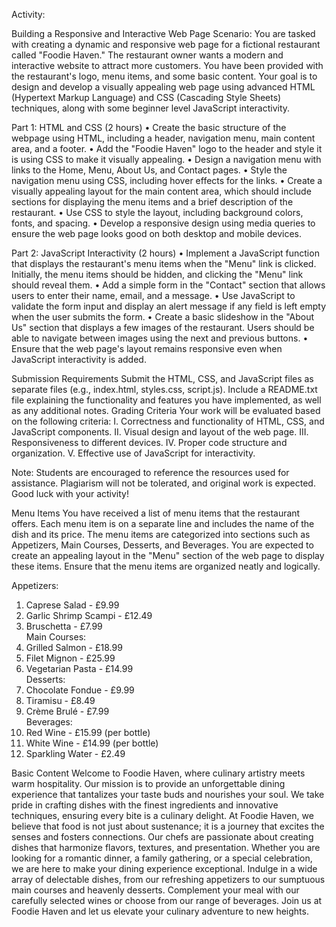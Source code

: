 Activity:

Building a Responsive and Interactive Web Page 
Scenario: You are tasked with creating a dynamic and responsive web page for a  fictional restaurant called "Foodie Haven." The restaurant owner wants a modern  and interactive website to attract more customers. You have been provided with the  restaurant's logo, menu items, and some basic content. Your goal is to design and  develop a visually appealing web page using advanced HTML (Hypertext Markup  Language) and CSS (Cascading Style Sheets) techniques, along with some beginner level JavaScript interactivity. 


Part 1: HTML and CSS (2 hours) 
• Create the basic structure of the webpage using HTML, including a header,  navigation menu, main content area, and a footer. 
• Add the "Foodie Haven" logo to the header and style it is using CSS to make  it visually appealing. 
• Design a navigation menu with links to the Home, Menu, About Us, and  Contact pages. 
• Style the navigation menu using CSS, including hover effects for the links. • Create a visually appealing layout for the main content area, which should  include sections for displaying the menu items and a brief description of the  restaurant. 
• Use CSS to style the layout, including background colors, fonts, and spacing. • Develop a responsive design using media queries to ensure the web page looks  good on both desktop and mobile devices. 


Part 2: JavaScript Interactivity (2 hours) 
• Implement a JavaScript function that displays the restaurant's menu items  when the "Menu" link is clicked. Initially, the menu items should be hidden,  and clicking the "Menu" link should reveal them. 
• Add a simple form in the "Contact" section that allows users to enter their  name, email, and a message. 
• Use JavaScript to validate the form input and display an alert message if any  field is left empty when the user submits the form.
• Create a basic slideshow in the "About Us" section that displays a few images  of the restaurant. Users should be able to navigate between images using the  next and previous buttons. 
• Ensure that the web page's layout remains responsive even when JavaScript  interactivity is added. 


Submission Requirements 
Submit the HTML, CSS, and JavaScript files as separate files (e.g., index.html,  styles.css, script.js). 
Include a README.txt file explaining the functionality and features you have implemented, as well as any additional notes. 
Grading Criteria 
Your work will be evaluated based on the following criteria: 
I. Correctness and functionality of HTML, CSS, and JavaScript components. II. Visual design and layout of the web page. 
III. Responsiveness to different devices. 
IV. Proper code structure and organization. 
V. Effective use of JavaScript for interactivity. 


Note: Students are encouraged to reference the resources used for assistance.  Plagiarism will not be tolerated, and original work is expected. 
Good luck with your activity!


Menu Items 
You have received a list of menu items that the restaurant offers. Each menu item  is on a separate line and includes the name of the dish and its price. The menu items  are categorized into sections such as Appetizers, Main Courses, Desserts, and  Beverages. You are expected to create an appealing layout in the "Menu" section of  the web page to display these items. Ensure that the menu items are organized neatly  and logically.


Appetizers: 
1. Caprese Salad - £9.99  
2. Garlic Shrimp Scampi - £12.49 
3. Bruschetta - £7.99  
Main Courses: 
1. Grilled Salmon - £18.99 
2. Filet Mignon - £25.99  
3. Vegetarian Pasta - £14.99  
Desserts: 
1. Chocolate Fondue - £9.99  
2. Tiramisu - £8.49  
3. Crème Brulé - £7.99  
Beverages:  
1. Red Wine - £15.99 (per bottle)  
2. White Wine - £14.99 (per bottle)  
3. Sparkling Water - £2.49 


Basic Content
Welcome to Foodie Haven, where culinary artistry meets warm hospitality. Our  mission is to provide an unforgettable dining experience that tantalizes your taste  buds and nourishes your soul. We take pride in crafting dishes with the finest  ingredients and innovative techniques, ensuring every bite is a culinary delight. 
At Foodie Haven, we believe that food is not just about sustenance; it is a journey  that excites the senses and fosters connections. Our chefs are passionate about  creating dishes that harmonize flavors, textures, and presentation. Whether you are  looking for a romantic dinner, a family gathering, or a special celebration, we are  here to make your dining experience exceptional. 
Indulge in a wide array of delectable dishes, from our refreshing appetizers to our  sumptuous main courses and heavenly desserts. Complement your meal with our  carefully selected wines or choose from our range of beverages. Join us at Foodie  Haven and let us elevate your culinary adventure to new heights.
